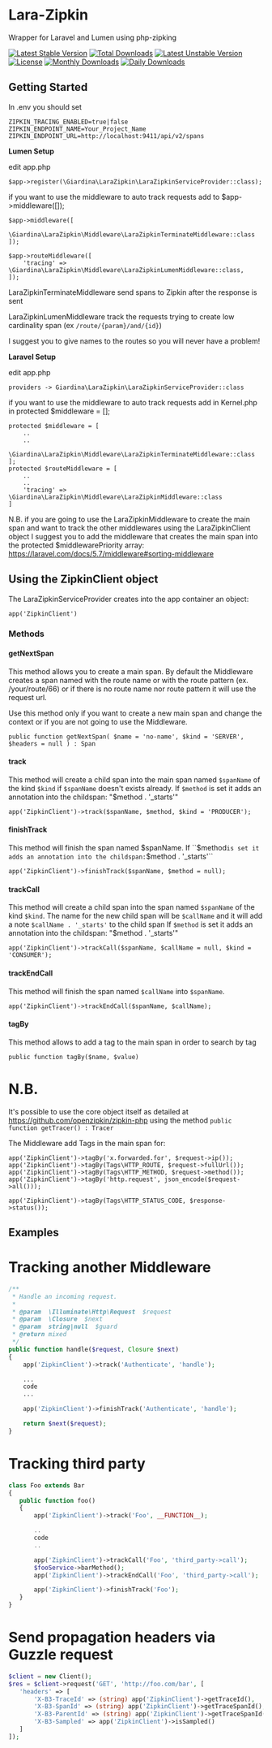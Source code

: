 # Lara-Zipkin
Wrapper for Laravel and Lumen using php-zipking

[![Latest Stable Version](https://poser.pugx.org/lucagiardina/lara-zipkin/v/stable)](https://packagist.org/packages/lucagiardina/lara-zipkin)
[![Total Downloads](https://poser.pugx.org/lucagiardina/lara-zipkin/downloads)](https://packagist.org/packages/lucagiardina/lara-zipkin)
[![Latest Unstable Version](https://poser.pugx.org/lucagiardina/lara-zipkin/v/unstable)](https://packagist.org/packages/lucagiardina/lara-zipkin)
[![License](https://poser.pugx.org/lucagiardina/lara-zipkin/license)](https://packagist.org/packages/lucagiardina/lara-zipkin)
[![Monthly Downloads](https://poser.pugx.org/lucagiardina/lara-zipkin/d/monthly)](https://packagist.org/packages/lucagiardina/lara-zipkin)
[![Daily Downloads](https://poser.pugx.org/lucagiardina/lara-zipkin/d/daily)](https://packagist.org/packages/lucagiardina/lara-zipkin)


## Getting Started

In .env you should set

```
ZIPKIN_TRACING_ENABLED=true|false
ZIPKIN_ENDPOINT_NAME=Your_Project_Name
ZIPKIN_ENDPOINT_URL=http://localhost:9411/api/v2/spans
```

**Lumen Setup**

edit app.php

```
$app->register(\Giardina\LaraZipkin\LaraZipkinServiceProvider::class);
```

if you want to use the middleware to auto track requests add to $app->middleware([]);

```
$app->middleware([
    \Giardina\LaraZipkin\Middleware\LaraZipkinTerminateMiddleware::class
]);

$app->routeMiddleware([
    'tracing' => \Giardina\LaraZipkin\Middleware\LaraZipkinLumenMiddleware::class,
]);

```
LaraZipkinTerminateMiddleware send spans to Zipkin after the response is sent

LaraZipkinLumenMiddleware track the requests trying to create low cardinality span (ex ``/route/{param}/and/{id}``) 

I suggest you to give names to the routes so you will never have a problem!

**Laravel Setup**

edit app.php

```
providers -> Giardina\LaraZipkin\LaraZipkinServiceProvider::class
```

if you want to use the middleware to auto track requests add in Kernel.php in protected $middleware = [];

```
protected $middleware = [
    ..
    ..
    \Giardina\LaraZipkin\Middleware\LaraZipkinTerminateMiddleware::class
];
protected $routeMiddleware = [
    ..
    ..
    'tracing' => \Giardina\LaraZipkin\Middleware\LaraZipkinMiddleware::class
]
```





N.B. if you are going to use the LaraZipkinMiddleware to create the main span and want to track the other middlewares using the LaraZipkinClient object I suggest you to add the middleware that creates the main span into the protected $middlewarePriority array: https://laravel.com/docs/5.7/middleware#sorting-middleware


## Using the ZipkinClient object

The LaraZipkinServiceProvider creates into the app container an object:
```
app('ZipkinClient')
```

### Methods

#### getNextSpan

This method allows you to create a main span. By default the Middleware creates a span named with the route name or with the route pattern (ex. /your/route/66) or if there is no route name nor route pattern it will use the request url.

Use this method only if you want to create a new main span and change the context or if you are not going to use the Middleware.
```
public function getNextSpan( $name = 'no-name', $kind = 'SERVER', $headers = null ) : Span
```

#### track

This method will create a child span into the main span named ``$spanName`` of the kind ``$kind`` if ``$spanName`` doesn't exists already. 
If ``$method`` is set it adds an annotation into the childspan: "$method . '_starts'"
```
app('ZipkinClient')->track($spanName, $method, $kind = 'PRODUCER');
```

#### finishTrack

This method will finish the span named $spanName.
If ``$method`` is set it adds an annotation into the childspan: ``$method . '_starts'``
```
app('ZipkinClient')->finishTrack($spanName, $method = null);
```

#### trackCall

This method will create a child span into the span named ``$spanName`` of the kind ``$kind``.
The name for the new child span will be ``$callName`` and it will add a note ``$callName . '_starts'`` to the child span
If `$method` is set it adds an annotation into the childspan: "$method . '_starts'"
```
app('ZipkinClient')->trackCall($spanName, $callName = null, $kind = 'CONSUMER');
```

#### trackEndCall

This method will finish the span named ``$callName`` into ``$spanName``.
```
app('ZipkinClient')->trackEndCall($spanName, $callName);
```

#### tagBy

This method allows to add a tag to the main span in order to search by tag
```
public function tagBy($name, $value)
```


# N.B.
It's possible to use the core object itself as detailed at https://github.com/openzipkin/zipkin-php using the method 
```public function getTracer() : Tracer```


The Middleware add Tags in the main span for:

```
app('ZipkinClient')->tagBy('x.forwarded.for', $request->ip());
app('ZipkinClient')->tagBy(Tags\HTTP_ROUTE, $request->fullUrl());
app('ZipkinClient')->tagBy(Tags\HTTP_METHOD, $request->method());
app('ZipkinClient')->tagBy('http.request', json_encode($request->all()));

app('ZipkinClient')->tagBy(Tags\HTTP_STATUS_CODE, $response->status());
```


## Examples

# Tracking another Middleware
```php
/**
 * Handle an incoming request.
 *
 * @param  \Illuminate\Http\Request  $request
 * @param  \Closure  $next
 * @param  string|null  $guard
 * @return mixed
 */
public function handle($request, Closure $next)
{
    app('ZipkinClient')->track('Authenticate', 'handle');

    ...
    code
    ...

    app('ZipkinClient')->finishTrack('Authenticate', 'handle');

    return $next($request);
}
 ```
 
 
# Tracking third party
 ```php
 class Foo extends Bar
{
    public function foo()
    {
        app('ZipkinClient')->track('Foo', __FUNCTION__);

        ..
        code
        ..

        app('ZipkinClient')->trackCall('Foo', 'third_party->call');
        $fooService->barMethod();
        app('ZipkinClient')->trackEndCall('Foo', 'third_party->call');

        app('ZipkinClient')->finishTrack('Foo');
    }
}
 ```


# Send propagation headers via Guzzle request
 ```php
$client = new Client();
$res = $client->request('GET', 'http://foo.com/bar', [
    'headers' => [
        'X-B3-TraceId' => (string) app('ZipkinClient')->getTraceId(),
        'X-B3-SpanId' => (string) app('ZipkinClient')->getTraceSpanId(),
        'X-B3-ParentId' => (string) app('ZipkinClient')->getTraceSpanId(),
        'X-B3-Sampled' => app('ZipkinClient')->isSampled()
    ]
]);
 ```